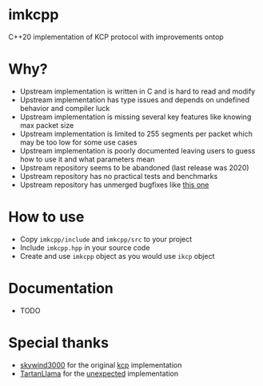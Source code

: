 # imkcpp
C++20 implementation of KCP protocol with improvements ontop

# Why?
- Upstream implementation is written in C and is hard to read and modify
- Upstream implementation has type issues and depends on undefined behavior and compiler luck
- Upstream implementation is missing several key features like knowing max packet size
- Upstream implementation is limited to 255 segments per packet which may be too low for some use cases
- Upstream implementation is poorly documented leaving users to guess how to use it and what parameters mean
- Upstream repository seems to be abandoned (last release was 2020)
- Upstream repository has no practical tests and benchmarks
- Upstream repository has unmerged bugfixes like [this one](https://github.com/skywind3000/kcp/pull/291)

# How to use
- Copy `imkcpp/include` and `imkcpp/src` to your project
- Include `imkcpp.hpp` in your source code
- Create and use `imkcpp` object as you would use `ikcp` object

# Documentation
- TODO

# Special thanks
- [skywind3000](https://github.com/skywind3000) for the original [kcp](https://github.com/skywind3000/kcp) implementation
- [TartanLlama](https://github.com/TartanLlama) for the [unexpected](https://github.com/TartanLlama/expected) implementation